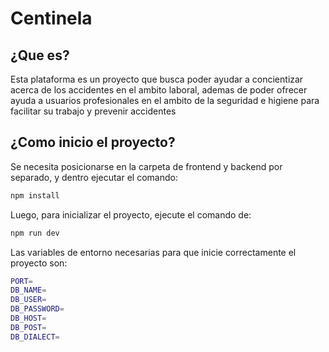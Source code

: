 # Centinela

## ¿Que es?

Esta plataforma es un proyecto que busca poder ayudar a concientizar acerca de los accidentes en el ambito laboral, ademas de poder ofrecer ayuda a usuarios profesionales en el ambito de la seguridad e higiene para facilitar su trabajo y prevenir accidentes

## ¿Como inicio el proyecto?

Se necesita posicionarse en la carpeta de frontend y backend por separado, y dentro ejecutar el comando:
```bash
npm install
```

Luego, para inicializar el proyecto, ejecute el comando de: 
```bash
npm run dev
```

Las variables de entorno necesarias para que inicie correctamente el proyecto son: 
```bash
PORT=
DB_NAME=
DB_USER=
DB_PASSWORD=
DB_HOST=
DB_POST=
DB_DIALECT=
```
